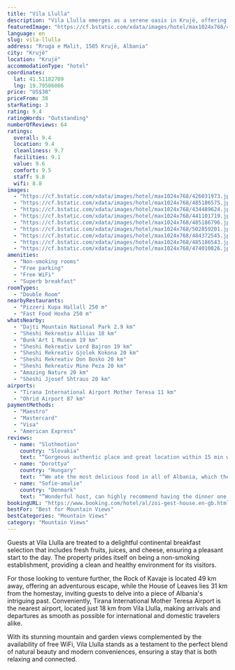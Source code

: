 ```yaml
---
title: "Vila Llulla"
description: "Vila Llulla emerges as a serene oasis in Krujë, offering guests a unique blend of garden and city views that promise a memorable stay."
featuredImage: "https://cf.bstatic.com/xdata/images/hotel/max1024x768/426031973.jpg?k=1f37dcc2d8ae677d2a5e27d3ea2ea3bab73fabc6da7f3a7e1baf55b9de0e8b25&o=&hp=1"
language: en
slug: vila-llulla
address: "Rruga e Malit, 1505 Krujë, Albania"
city: "Krujë"
location: "Krujë"
accommodationType: "hotel"
coordinates:
  lat: 41.51182709
  lng: 19.79506086
price: "US$38"
priceFrom: 38
starRating: 3
rating: 9.4
ratingWords: "Outstanding"
numberOfReviews: 64
ratings:
  overall: 9.4
  location: 9.4
  cleanliness: 9.7
  facilities: 9.1
  value: 9.6
  comfort: 9.5
  staff: 9.8
  wifi: 8.8
images:
  - "https://cf.bstatic.com/xdata/images/hotel/max1024x768/426031973.jpg?k=1f37dcc2d8ae677d2a5e27d3ea2ea3bab73fabc6da7f3a7e1baf55b9de0e8b25&o=&hp=1"
  - "https://cf.bstatic.com/xdata/images/hotel/max1024x768/485186575.jpg?k=3eff2d0ae09847406c5e67f1b006e19541a5e87cf47d35848c7f89a10b7b5381&o=&hp=1"
  - "https://cf.bstatic.com/xdata/images/hotel/max1024x768/434489624.jpg?k=02059196b818257b1bc0ed043b533ec1faeb51bde3f71f2257f5914c13e7bbf6&o=&hp=1"
  - "https://cf.bstatic.com/xdata/images/hotel/max1024x768/441101719.jpg?k=a468ad3dffe7531b0b786d546c86a6312af3a5ba13aa01a422fd69d6f70076a7&o=&hp=1"
  - "https://cf.bstatic.com/xdata/images/hotel/max1024x768/485186796.jpg?k=755d407ce00399c13d8f411396c95112b56590c05c08a97b732b635e7eef7713&o=&hp=1"
  - "https://cf.bstatic.com/xdata/images/hotel/max1024x768/502859201.jpg?k=0c3d68969d60a26f47bbe4f73f0b575e297469e23162f68e0cd54deb769fdc25&o=&hp=1"
  - "https://cf.bstatic.com/xdata/images/hotel/max1024x768/484372545.jpg?k=472be364b3d8c2585b179d077ad860ffb5e6046aaf563b861fba1751b6127214&o=&hp=1"
  - "https://cf.bstatic.com/xdata/images/hotel/max1024x768/485186543.jpg?k=4bbddc2fa17ff6d1be1ae18d5f347b52ea4961795a0d6254af86726c0a5b616d&o=&hp=1"
  - "https://cf.bstatic.com/xdata/images/hotel/max1024x768/474010826.jpg?k=90c44962493cb72248abe46a8fc4b367f51490a0bd67c6f4c5dabf6d3bccb675&o=&hp=1"
amenities:
  - "Non-smoking rooms"
  - "Free parking"
  - "Free WiFi"
  - "Superb breakfast"
roomTypes:
  - "Double Room"
nearbyRestaurants:
  - "Pizzeri Kupa Hallall 250 m"
  - "Fast Food Hoxha 250 m"
whatsNearby:
  - "Dajti Mountain National Park 2.9 km"
  - "Sheshi Rekreativ Allias 18 km"
  - "Bunk'Art 1 Museum 19 km"
  - "Sheshi Rekreativ Lord Bajron 19 km"
  - "Sheshi Rekreativ Gjolek Kokona 20 km"
  - "Sheshi Rekreativ Don Bosko 20 km"
  - "Sheshi Rekreativ Mine Peza 20 km"
  - "Amazing Nature 20 km"
  - "Sheshi Jjosef Shtraus 20 km"
airports:
  - "Tirana International Airport Mother Teresa 11 km"
  - "Ohrid Airport 87 km"
paymentMethods:
  - "Maestro"
  - "Mastercard"
  - "Visa"
  - "American Express"
reviews:
  - name: "Slothmotion"
    country: "Slovakia"
    text: "“Gorgeous authentic place and great location within 15 min walk of everything in Kruja. Communication with the hosts was great, either via message or via google translate whilst in person. The home-made food was the highlight of our stay in Albania.”"
  - name: "Dorottya"
    country: "Hungary"
    text: "“We ate the most delicious food in all of Albania, which the owner cooked for us - even though he was tired, we arrived late at night. :) Here we experienced Albanian hospitality, they were fantastic hosts, it was the highlight of our stay in...”"
  - name: "Sofie-amalie"
    country: "Denmark"
    text: "“Wonderful host, can highly recommend having the dinner one night at the property - amazing Albanian food!”"
bookingURL: "https://www.booking.com/hotel/al/zoi-gest-house.en-gb.html?aid=8035640"
bestFor: "Best for Mountain Views"
bestCategories: "Mountain Views"
category: "Mountain Views"
---
```


Guests at Vila Llulla are treated to a delightful continental breakfast selection that includes fresh fruits, juices, and cheese, ensuring a pleasant start to the day. The property prides itself on being a non-smoking establishment, providing a clean and healthy environment for its visitors.

For those looking to venture further, the Rock of Kavaje is located 49 km away, offering an adventurous escape, while the House of Leaves lies 31 km from the homestay, inviting guests to delve into a piece of Albania's intriguing past. Conveniently, Tirana International Mother Teresa Airport is the nearest airport, located just 18 km from Vila Llulla, making arrivals and departures as smooth as possible for international and domestic travelers alike.

With its stunning mountain and garden views complemented by the availability of free WiFi, Vila Llulla stands as a testament to the perfect blend of natural beauty and modern conveniences, ensuring a stay that is both relaxing and connected.